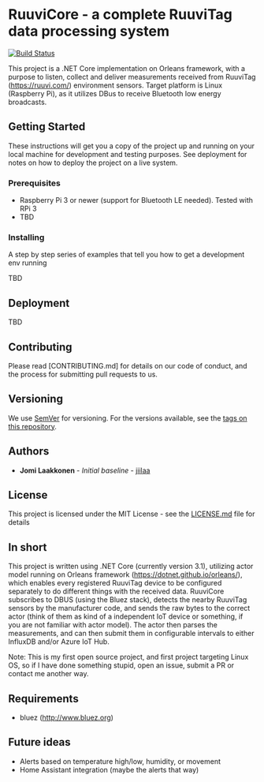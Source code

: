 # RuuviCore - a complete RuuviTag data processing system
[![Build Status](https://dev.azure.com/jiilaa/RuuviCore/_apis/build/status/jiilaa.RuuviCore?branchName=main)](https://dev.azure.com/jiilaa/RuuviCore/_build/latest?definitionId=1&branchName=main)

This project is a .NET Core implementation on Orleans framework, with a purpose to listen, collect and deliver measurements received from 
RuuviTag (https://ruuvi.com/) environment sensors. Target platform is Linux (Raspberry Pi), 
as it utilizes DBus to receive Bluetooth low energy broadcasts.

## Getting Started

These instructions will get you a copy of the project up and running on your local machine for development and testing purposes. See deployment for notes on how to deploy the project on a live system.

### Prerequisites

* Raspberry Pi 3 or newer (support for Bluetooth LE needed). Tested with RPi 3
* TBD


### Installing

A step by step series of examples that tell you how to get a development env running

TBD

## Deployment

TBD


## Contributing

Please read [CONTRIBUTING.md] for details on our code of conduct, and the process for submitting pull requests to us.

## Versioning

We use [SemVer](http://semver.org/) for versioning. For the versions available, see the [tags on this repository](https://github.com/your/project/tags). 

## Authors

* **Jomi Laakkonen** - *Initial baseline* - [jiilaa](https://github.com/jiilaa)

## License

This project is licensed under the MIT License - see the [LICENSE.md](LICENSE.md) file for details


## In short
This project is written using .NET Core (currently version 3.1), utilizing actor model running on 
Orleans framework (https://dotnet.github.io/orleans/), which enables every registered RuuviTag device to be configured separately to 
do different things with the received data. RuuviCore subscribes to DBUS (using the Bluez stack), 
detects the nearby RuuviTag sensors by the manufacturer code, and sends the raw bytes to the correct actor (think of them as kind of a independent IoT device or something, 
if you are not familiar with actor model). The actor then parses the measurements, and can then submit them in configurable
intervals to either InfluxDB and/or Azure IoT Hub.   

Note: This is my first open source project, and first project targeting Linux OS, so if I have done something stupid, open an issue, submit a PR or contact me another way.

## Requirements  

* bluez (http://www.bluez.org)

## Future ideas
* Alerts based on temperature high/low, humidity, or movement 
* Home Assistant integration (maybe the alerts that way)
